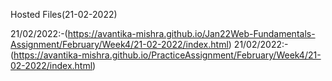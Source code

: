 Hosted Files(21-02-2022)

21/02/2022:-(https://avantika-mishra.github.io/Jan22Web-Fundamentals-Assignment/February/Week4/21-02-2022/index.html)
21/02/2022:-(https://avantika-mishra.github.io/PracticeAssignment/February/Week4/21-02-2022/index.html)
